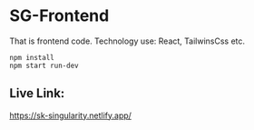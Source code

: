 # SG-Frontend

That is frontend code. Technology use: React, TailwinsCss etc.


```
npm install
npm start run-dev
```

## Live Link:
https://sk-singularity.netlify.app/





